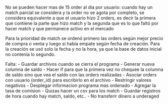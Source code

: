 No se pueden hacer mas de 15 order al dia por usuario:
	cuando hay un match parcial se considera y la order no se agota
	por completo, se considera equivalente a que el usuario hizo 2 orders, es decir la primera que contiene la parte que hizo match y la segunda que es lo que faltó por hacer match y que permanece activo en el mercado

Para la prioridad de match se ordenó primero las orders según mejor precio de compra o venta y luego si había empate según fecha de creación. Para la creación se usó solo la fecha y no la hora, ya que la base de datos inicial no contenía lo segundo.

Falta:
	- Guardar archivos cuando se cierra el programa
		- Generar nueva columna de saldo
		- Hacer if para que la primera vez no chequee la columna de saldo sino que vea el saldo con las orders realizadas
		- Asociar orders con usuario (order_id) para escribirlo en el archivo
	- Restringir valores negativos
	- Desplegar informacion programa mas ordenado
	- Agregar la tasa de comision
	- Quizas hacer un csv para los match
	- Guardar registros de hora cuando hay match, saldo, etc..
	- No transferir dinero a underaged	